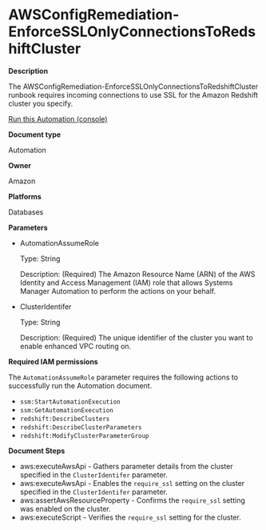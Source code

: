 # AWSConfigRemediation\-EnforceSSLOnlyConnectionsToRedshiftCluster<a name="automation-aws-enforce-redshift-ssl-only"></a>

**Description**

The AWSConfigRemediation\-EnforceSSLOnlyConnectionsToRedshiftCluster runbook requires incoming connections to use SSL for the Amazon Redshift cluster you specify\.

[Run this Automation \(console\)](https://console.aws.amazon.com/systems-manager/automation/execute/AWSConfigRemediation-EnforceSSLOnlyConnectionsToRedshiftCluster)

**Document type**

Automation

**Owner**

Amazon

**Platforms**

Databases

**Parameters**
+ AutomationAssumeRole

  Type: String

  Description: \(Required\) The Amazon Resource Name \(ARN\) of the AWS Identity and Access Management \(IAM\) role that allows Systems Manager Automation to perform the actions on your behalf\.
+ ClusterIdentifer

  Type: String

  Description: \(Required\) The unique identifier of the cluster you want to enable enhanced VPC routing on\.

**Required IAM permissions**

The `AutomationAssumeRole` parameter requires the following actions to successfully run the Automation document\.
+ `ssm:StartAutomationExecution`
+ `ssm:GetAutomationExecution`
+ `redshift:DescribeClusters`
+ `redshift:DescribeClusterParameters`
+ `redshift:ModifyClusterParameterGroup`

**Document Steps**
+ aws:executeAwsApi \- Gathers parameter details from the cluster specified in the `ClusterIdentifer` parameter\.
+ aws:executeAwsApi \- Enables the `require_ssl` setting on the cluster specified in the `ClusterIdentifer` parameter\.
+ aws:assertAwsResourceProperty \- Confirms the `require_ssl` setting was enabled on the cluster\.
+ aws:executeScript \- Verifies the `require_ssl` setting for the cluster\.